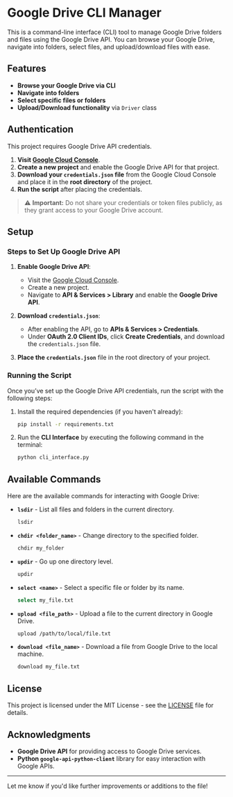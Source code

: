 # Google Drive CLI Manager

This is a command-line interface (CLI) tool to manage Google Drive folders and files using the Google Drive API. You can browse your Google Drive, navigate into folders, select files, and upload/download files with ease.

## Features

- **Browse your Google Drive via CLI**
- **Navigate into folders**
- **Select specific files or folders**
- **Upload/Download functionality** via `Driver` class

## Authentication

This project requires Google Drive API credentials.

1. **Visit [Google Cloud Console](https://console.cloud.google.com/)**.
2. **Create a new project** and enable the Google Drive API for that project.
3. **Download your `credentials.json` file** from the Google Cloud Console and place it in the **root directory** of the project.
4. **Run the script** after placing the credentials.

> ⚠️ **Important:** Do not share your credentials or token files publicly, as they grant access to your Google Drive account.

## Setup

### Steps to Set Up Google Drive API

1. **Enable Google Drive API**:
   - Visit the [Google Cloud Console](https://console.cloud.google.com/).
   - Create a new project.
   - Navigate to **API & Services > Library** and enable the **Google Drive API**.
   
2. **Download `credentials.json`**:
   - After enabling the API, go to **APIs & Services > Credentials**.
   - Under **OAuth 2.0 Client IDs**, click **Create Credentials**, and download the `credentials.json` file.

3. **Place the `credentials.json`** file in the root directory of your project.

### Running the Script

Once you’ve set up the Google Drive API credentials, run the script with the following steps:

1. Install the required dependencies (if you haven't already):

    ```bash
    pip install -r requirements.txt
    ```

2. Run the **CLI Interface** by executing the following command in the terminal:

    ```bash
    python cli_interface.py
    ```

## Available Commands

Here are the available commands for interacting with Google Drive:

- **`lsdir`** - List all files and folders in the current directory.
  
    ```bash
    lsdir
    ```

- **`chdir <folder_name>`** - Change directory to the specified folder.
  
    ```bash
    chdir my_folder
    ```

- **`updir`** - Go up one directory level.

    ```bash
    updir
    ```

- **`select <name>`** - Select a specific file or folder by its name.

    ```bash
    select my_file.txt
    ```

- **`upload <file_path>`** - Upload a file to the current directory in Google Drive.

    ```bash
    upload /path/to/local/file.txt
    ```

- **`download <file_name>`** - Download a file from Google Drive to the local machine.

    ```bash
    download my_file.txt
    ```

## License

This project is licensed under the MIT License - see the [LICENSE](LICENSE) file for details.

## Acknowledgments

- **Google Drive API** for providing access to Google Drive services.
- **Python `google-api-python-client`** library for easy interaction with Google APIs.

---

Let me know if you'd like further improvements or additions to the file!
